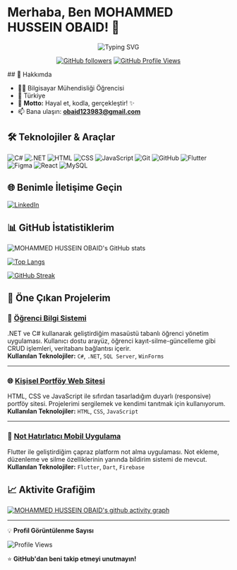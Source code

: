 # Merhaba, Ben MOHAMMED HUSSEIN OBAID! 👋

<div align="center">
  <img src="https://readme-typing-svg.herokuapp.com?font=Fira+Code&size=30&duration=3000&pause=1000&color=36BCF7&background=FFFFFF00&center=true&vCenter=true&width=600&lines=Bilgisayar+M%C3%BChendisli%C4%9Fi+%C3%96%C4%9Frencisi;Full+Stack+Developer;%E2%9C%A8+Kod+ile+Hayal+Kuruyorum+%E2%9C%A8" alt="Typing SVG" />
</div>

<div align="center">
  
[![GitHub followers](https://img.shields.io/github/followers/KULLANICI_ADINIZ?label=Takipçiler&style=social)](https://github.com/KULLANICI_ADINIZ)
[![GitHub Profile Views](https://komarev.com/ghpvc/?username=KULLANICI_ADINIZ&color=36BCF7&style=flat-square&label=Profil+Görüntülenme)](https://github.com/KULLANICI_ADINIZ)

</div>
## 🚀 Hakkımda

- 👨‍💻 Bilgisayar Mühendisliği Öğrencisi
- 📍 Türkiye
- 💭 **Motto:** Hayal et, kodla, gerçekleştir! ✨
- 📫 Bana ulaşın: **obaid123983@gmail.com**

## 🛠️ Teknolojiler & Araçlar

![C#](https://img.shields.io/badge/C%23-239120?style=flat-square&logo=c-sharp&logoColor=white)
![.NET](https://img.shields.io/badge/.NET-512BD4?style=flat-square&logo=dotnet&logoColor=white)
![HTML](https://img.shields.io/badge/HTML-E34F26?style=flat-square&logo=html5&logoColor=white)
![CSS](https://img.shields.io/badge/CSS-1572B6?style=flat-square&logo=css3&logoColor=white)
![JavaScript](https://img.shields.io/badge/JavaScript-F7DF1E?style=flat-square&logo=javascript&logoColor=black)
![Git](https://img.shields.io/badge/Git-F05032?style=flat-square&logo=git&logoColor=white)
![GitHub](https://img.shields.io/badge/GitHub-181717?style=flat-square&logo=github&logoColor=white)
![Flutter](https://img.shields.io/badge/Flutter-02569B?style=flat-square&logo=flutter&logoColor=white)
![Figma](https://img.shields.io/badge/Figma-F24E1E?style=flat-square&logo=figma&logoColor=white)
![React](https://img.shields.io/badge/React-61DAFB?style=flat-square&logo=react&logoColor=black)
![MySQL](https://img.shields.io/badge/MySQL-4479A1?style=flat-square&logo=mysql&logoColor=white)


## 🌐 Benimle İletişime Geçin

[![LinkedIn](https://img.shields.io/badge/-LinkedIn-0077B5?style=flat-square&logo=linkedin&logoColor=white)](https://www.linkedin.com/in/mohammed-obaid-b9749b300/)

## 📊 GitHub İstatistiklerim

![MOHAMMED HUSSEIN OBAID's GitHub stats](https://github-readme-stats.vercel.app/api?username=mobaid22&show_icons=true&theme=tokyonight)

[![Top Langs](https://github-readme-stats.vercel.app/api/top-langs/?username=mobaid22&layout=compact&theme=tokyonight)](https://github.com/anuraghazra/github-readme-stats)

[![GitHub Streak](https://streak-stats.demolab.com/?user=mobaid22&theme=tokyonight)](https://git.io/streak-stats)

## 📌 Öne Çıkan Projelerim

### 🚀 [Öğrenci Bilgi Sistemi](https://github.com/mobaid22/ogrenci-bilgi-sistemi)
.NET ve C# kullanarak geliştirdiğim masaüstü tabanlı öğrenci yönetim uygulaması. Kullanıcı dostu arayüz, öğrenci kayıt-silme-güncelleme gibi CRUD işlemleri, veritabanı bağlantısı içerir.  
**Kullanılan Teknolojiler:** `C#`, `.NET`, `SQL Server`, `WinForms`

---

### 🌐 [Kişisel Portföy Web Sitesi](https://github.com/mobaid22/portfoy-web)
HTML, CSS ve JavaScript ile sıfırdan tasarladığım duyarlı (responsive) portföy sitesi. Projelerimi sergilemek ve kendimi tanıtmak için kullanıyorum.  
**Kullanılan Teknolojiler:** `HTML`, `CSS`, `JavaScript`

---

### 📱 [Not Hatırlatıcı Mobil Uygulama](https://github.com/mobaid22/not-hatirlatici)
Flutter ile geliştirdiğim çapraz platform not alma uygulaması. Not ekleme, düzenleme ve silme özelliklerinin yanında bildirim sistemi de mevcut.  
**Kullanılan Teknolojiler:** `Flutter`, `Dart`, `Firebase`



## 📈 Aktivite Grafiğim

[![MOHAMMED HUSSEIN OBAID's github activity graph](https://github-readme-activity-graph.vercel.app/graph?username=mobaid22&theme=tokyonight)](https://github.com/ashutosh00710/github-readme-activity-graph)

---
💡 **Profil Görüntülenme Sayısı**

![Profile Views](https://komarev.com/ghpvc/?username=mobaid22&color=36bcf7&style=flat-square)

⭐ **GitHub'dan beni takip etmeyi unutmayın!**
